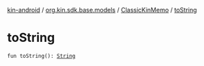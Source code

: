 [kin-android](../../index.md) / [org.kin.sdk.base.models](../index.md) / [ClassicKinMemo](index.md) / [toString](./to-string.md)

# toString

`fun toString(): `[`String`](https://kotlinlang.org/api/latest/jvm/stdlib/kotlin/-string/index.html)